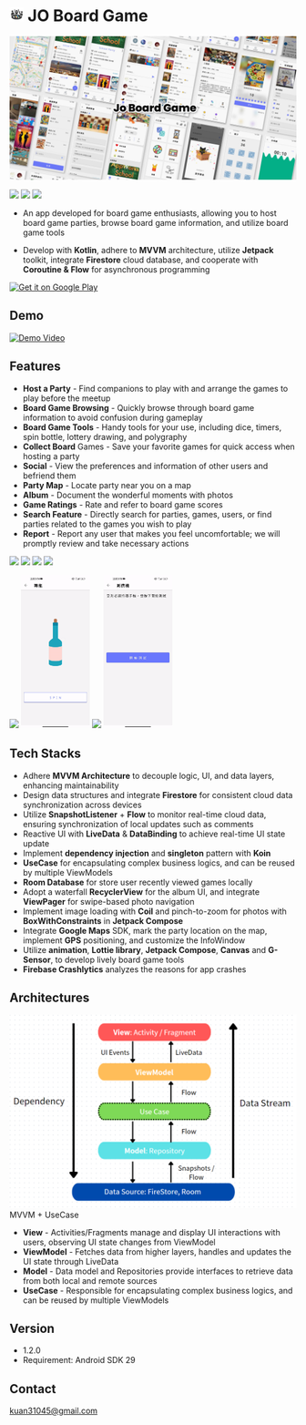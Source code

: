 # <img width="5%" src="art/jo_circle.png"/> JO Board Game

[<img src="art/cover.png"/>](art/cover.png) 

[<img src="https://img.shields.io/badge/version-v1.2.0-blue"/>](https://img.shields.io/badge/version-v1.1.0-blue) 
[<img src = "https://img.shields.io/badge/platform-Android-brightgreen"/>](https://img.shields.io/badge/platform-Android-brightgreen) 
[<img src="https://img.shields.io/badge/kotlin-Language-blue"/>](https://img.shields.io/badge/kotlin-Language-blue)


 
- An app developed for board game enthusiasts, allowing you to host board game parties, browse board game information, and utilize board game tools
  
- Develop with **Kotlin**, adhere to **MVVM** architecture, utilize **Jetpack** toolkit, integrate **Firestore** cloud database, and cooperate with **Coroutine & Flow** for asynchronous programming
  
 <a href='https://play.google.com/store/apps/details?id=com.kappstudio.joboardgame&pcampaignid=pcampaignidMKT-Other-global-all-co-prtnr-py-PartBadge-Mar2515-1' ><img alt='Get it on Google Play' src='https://play.google.com/intl/en_us/badges/static/images/badges/en_badge_web_generic.png'  width="250" height="100" /></a>

  
## Demo
  <a href='https://youtu.be/F4pF40-fW-g' ><img alt='Demo Video' src='https://firebasestorage.googleapis.com/v0/b/publisher-77e03.appspot.com/o/jodemoyt.PNG?alt=media&token=0eb17c39-e111-4d2a-a583-d7e9f0cf9ba7' /></a>


## Features
* **Host a Party** - Find companions to play with and arrange the games to play before the meetup
* **Board Game Browsing** - Quickly browse through board game information to avoid confusion during gameplay
* **Board Game Tools** - Handy tools for your use, including dice, timers, spin bottle, lottery drawing, and polygraphy
* **Collect Board** Games - Save your favorite games for quick access when hosting a party
* **Social** - View the preferences and information of other users and befriend them
* **Party Map** - Locate party near you on a map
* **Album** - Document the wonderful moments with photos
* **Game Ratings** - Rate and refer to board game scores
* **Search Feature** - Directly search for parties, games, users, or find parties related to the games you wish to play
* **Report** - Report any user that makes you feel uncomfortable; we will promptly review and take necessary actions

<img src='art/party.gif' width='24%'/>  <img src = 'art/user.gif' width='24%'/>  <img src='art/album.gif' width='24%'/>  <img src ='art/search.gif' width='24%'/>

<img src='art/dice.gif' width='24%'/>  <img src = 'art/bottle.gif' width='24%'/>  <img src='art/timer.gif' width='24%'/>  <img src ='art/polygraph.gif' width='24%'/>

 
## Tech Stacks
* Adhere **MVVM Architecture** to decouple logic, UI, and data layers, enhancing maintainability
* Design data structures and integrate **Firestore** for consistent cloud data synchronization across devices
* Utilize **SnapshotListener** + **Flow** to monitor real-time cloud data, ensuring synchronization of local updates such as comments
* Reactive UI with **LiveData** & **DataBinding** to achieve real-time UI state update
* Implement **dependency injection** and **singleton** pattern with **Koin**
* **UseCase** for encapsulating complex business logics, and can be reused by multiple ViewModels
* **Room Database** for store user recently viewed games locally
* Adopt a waterfall **RecyclerView** for the album UI, and integrate **ViewPager** for swipe-based photo navigation
* Implement image loading with **Coil** and pinch-to-zoom for photos with **BoxWithConstraints** in **Jetpack Compose**
* Integrate **Google Maps** SDK, mark the party location on the map, implement **GPS** positioning, and customize the InfoWindow
* Utilize **animation**, **Lottie library**, **Jetpack Compose**, **Canvas** and **G-Sensor**, to develop lively board game tools
* **Firebase Crashlytics** analyzes the reasons for app crashes


## Architectures
![架構](art/architectures.PNG)
MVVM + UseCase
* **View** - Activities/Fragments manage and display UI interactions with users, observing UI state changes from ViewModel
* **ViewModel** - Fetches data from higher layers, handles and updates the UI state through LiveData
* **Model** - Data model and Repositories provide interfaces to retrieve data from both local and remote sources
* **UseCase** - Responsible for encapsulating complex business logics, and can be reused by multiple ViewModels

## Version
- 1.2.0
- Requirement: Android SDK 29
  
## Contact
kuan31045@gmail.com

